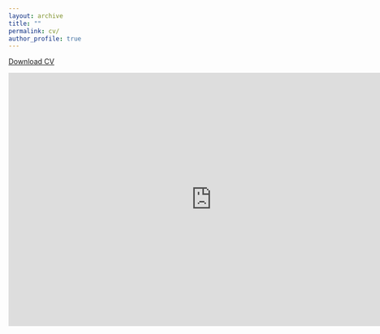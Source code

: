 ```yaml
---
layout: archive
title: ""
permalink: cv/
author_profile: true
---
```

<a href="./priyanka_mondal.pdf" download="Priyanka_Mondal_CV.pdf">Download CV</a>
<center>
<embed src=
"https://github.com/Priyanka-Mondal/priyanka-mondal.github.io/blob/main/priyanka_mondal.pdf" 
               width="800"
               height="500">
</center>
